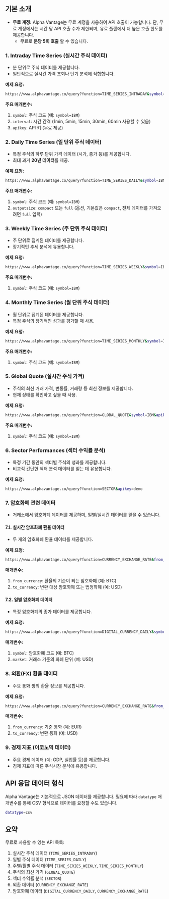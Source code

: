 ## **기본 소개**
- **무료 계정:** Alpha Vantage는 무료 계정을 사용하여 API 호출이 가능합니다.
  단, 무료 계정에서는 시간 당 API 호출 수가 제한되며, 유료 플랜에서 더 높은 호출 한도를 제공합니다.
    - 무료로 **분당 5회 호출** 할 수 있습니다.

### **1. Intraday Time Series (실시간 주식 데이터)**
- 분 단위로 주식 데이터를 제공합니다.
- 일반적으로 실시간 가격 조회나 단기 분석에 적합합니다.

**예제 요청:**
``` bash
https://www.alphavantage.co/query?function=TIME_SERIES_INTRADAY&symbol=IBM&interval=5min&apikey=demo
```
**주요 매개변수:**
1. `symbol`: 주식 코드 (예: `symbol=IBM`)
2. `interval`: 시간 간격 (1min, 5min, 15min, 30min, 60min 사용할 수 있음)
3. `apikey`: API 키 (무료 제공)

### **2. Daily Time Series (일 단위 주식 데이터)**
- 특정 주식의 하루 단위 가격 데이터 (시가, 종가 등)를 제공합니다.
- 최대 과거 **20년 데이터**를 제공.

**예제 요청:**
``` bash
https://www.alphavantage.co/query?function=TIME_SERIES_DAILY&symbol=IBM&apikey=demo
```
**주요 매개변수:**
1. `symbol`: 주식 코드 (예: `symbol=IBM`)
2. `outputsize`: `compact` 또는 `full` (옵션, 기본값은 `compact`, 전체 데이터를 가져오려면 `full` 입력)

### **3. Weekly Time Series (주 단위 주식 데이터)**
- 주 단위로 집계된 데이터를 제공합니다.
- 장기적인 추세 분석에 유용합니다.

**예제 요청:**
``` bash
https://www.alphavantage.co/query?function=TIME_SERIES_WEEKLY&symbol=IBM&apikey=demo
```
**주요 매개변수:**
1. `symbol`: 주식 코드 (예: `symbol=IBM`)

### **4. Monthly Time Series (월 단위 주식 데이터)**
- 월 단위로 집계된 데이터를 제공합니다.
- 특정 주식의 장기적인 성과를 평가할 때 사용.

**예제 요청:**
``` bash
https://www.alphavantage.co/query?function=TIME_SERIES_MONTHLY&symbol=IBM&apikey=demo
```
**주요 매개변수:**
1. `symbol`: 주식 코드 (예: `symbol=IBM`)

### **5. Global Quote (실시간 주식 가격)**
- 주식의 최신 거래 가격, 변동률, 거래량 등 최신 정보를 제공합니다.
- 현재 상태를 확인하고 싶을 때 사용.

**예제 요청:**
``` bash
https://www.alphavantage.co/query?function=GLOBAL_QUOTE&symbol=IBM&apikey=demo
```
**주요 매개변수:**
1. `symbol`: 주식 코드 (예: `symbol=IBM`)

### **6. Sector Performances (섹터 수익률 분석)**
- 특정 기간 동안의 섹터별 주식의 성과를 제공합니다.
- 비교적 간단한 섹터 분석 데이터를 얻는 데 유용합니다.

**예제 요청:**
``` bash
https://www.alphavantage.co/query?function=SECTOR&apikey=demo
```
### **7. 암호화폐 관련 데이터**
- 거래소에서 암호화폐 데이터를 제공하며, 일별/실시간 데이터를 얻을 수 있습니다.

#### 7.1. 실시간 암호화폐 환율 데이터
- 두 개의 암호화폐 환율 데이터를 제공합니다.

**예제 요청:**
``` bash
https://www.alphavantage.co/query?function=CURRENCY_EXCHANGE_RATE&from_currency=BTC&to_currency=USD&apikey=demo
```
**매개변수:**
1. `from_currency`: 환율의 기준이 되는 암호화폐 (예: BTC)
2. `to_currency`: 변환 대상 암호화폐 또는 법정화폐 (예: USD)

#### 7.2. 일별 암호화폐 데이터
- 특정 암호화폐의 종가 데이터를 제공합니다.

**예제 요청:**
``` bash
https://www.alphavantage.co/query?function=DIGITAL_CURRENCY_DAILY&symbol=BTC&market=USD&apikey=demo
```
**매개변수:**
1. `symbol`: 암호화폐 코드 (예: BTC)
2. `market`: 거래소 기준의 화폐 단위 (예: USD)

### **8. 외환(FX) 환율 데이터**
- 주요 통화 쌍의 환율 정보를 제공합니다.

**예제 요청:**
``` bash
https://www.alphavantage.co/query?function=CURRENCY_EXCHANGE_RATE&from_currency=EUR&to_currency=USD&apikey=demo
```
**매개변수:**
1. `from_currency`: 기준 통화 (예: EUR)
2. `to_currency`: 변환 통화 (예: USD)

### **9. 경제 지표 (이코노믹 데이터)**
- 주요 경제 데이터 (예: GDP, 실업률 등)를 제공합니다.
- 경제 지표에 따른 주식시장 분석에 유용합니다.

## **API 응답 데이터 형식**
Alpha Vantage는 기본적으로 JSON 데이터를 제공합니다.
필요에 따라 `datatype` 매개변수를 통해 CSV 형식으로 데이터를 요청할 수도 있습니다.
``` bash
datatype=csv
```
## **요약**
무료로 사용할 수 있는 API 목록:
1. 실시간 주식 데이터 (`TIME_SERIES_INTRADAY`)
2. 일별 주식 데이터 (`TIME_SERIES_DAILY`)
3. 주별/월별 주식 데이터 (`TIME_SERIES_WEEKLY`, `TIME_SERIES_MONTHLY`)
4. 주식의 최신 가격 (`GLOBAL_QUOTE`)
5. 섹터 수익률 분석 (`SECTOR`)
6. 외환 데이터 (`CURRENCY_EXCHANGE_RATE`)
7. 암호화폐 데이터 (`DIGITAL_CURRENCY_DAILY`, `CURRENCY_EXCHANGE_RATE`)
